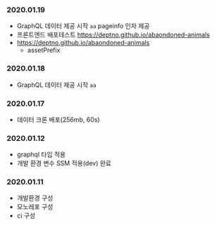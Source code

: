 ### 2020.01.19
- GraphQL 데이터 제공 시작 `aa` pageinfo 인자 제공
- 프론트엔드 배포테스트 https://deptno.github.io/abaondoned-animals
- https://deptno.github.io/abaondoned-animals
  - assetPrefix
### 2020.01.18
- GraphQL 데이터 제공 시작 `aa`
### 2020.01.17
- 데이터 크론 배포(256mb, 60s)
### 2020.01.12
- graphql 타입 적용
- 개발 환경 변수 SSM 적용(dev) 완료
### 2020.01.11
- 개발환경 구성
- 모노레포 구성
- ci 구성
